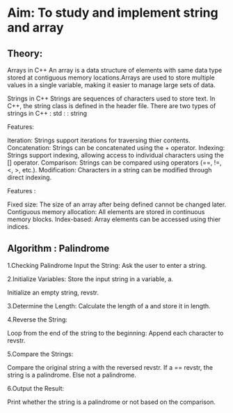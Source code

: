 # Aim: To study and implement string and array


## Theory:

Arrays in C++
An array is a data structure of elements with same data type stored at contiguous memory locations.Arrays are used to store multiple values in a single variable, making it easier to manage large sets of data.

Strings in C++
Strings are sequences of characters used to store text. In C++, the string class is defined in the <string> header file. There are two types of strings in C++ :
std : : string

Features:

Iteration: Strings support iterations for traversing thier contents.
Concatenation: Strings can be concatenated using the + operator.
Indexing: Strings support indexing, allowing access to individual characters using the [] operator.
Comparison: Strings can be compared using operators (==, !=, <, >, etc.).
Modification: Characters in a string can be modified through direct indexing.

Features :

Fixed size: The size of an array after being defined cannot be changed later.
Contiguous memory allocation: All elements are stored in continuous memory blocks.
Index-based: Array elements can be accessed using thier indices.
## Algorithm : Palindrome

1.Checking Palindrome
Input the String:
Ask the user to enter a string.

2.Initialize Variables:
Store the input string in a variable, a.

Initialize an empty string, revstr.

3.Determine the Length:
Calculate the length of a and store it in length.

4.Reverse the String:

Loop from the end of the string to the beginning:
Append each character to revstr.

5.Compare the Strings:

Compare the original string a with the reversed revstr.
If a == revstr, the string is a palindrome.
Else not a palindrome.

6.Output the Result:

Print whether the string is a palindrome or not based on the comparison.
